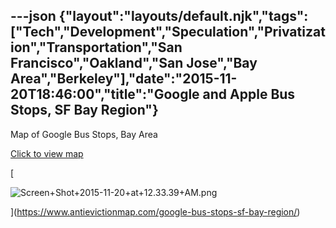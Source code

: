 ---json
{"layout":"layouts/default.njk","tags":["Tech","Development","Speculation","Privatization","Transportation","San Francisco","Oakland","San Jose","Bay Area","Berkeley"],"date":"2015-11-20T18:46:00","title":"Google and Apple Bus Stops, SF Bay Region"}
---

Map of Google Bus Stops, Bay Area

[Click to view map](https://www.antievictionmap.com/google-bus-stops-sf-bay-region/)

[

![Screen+Shot+2015-11-20+at+12.33.39+AM.png](https://images.squarespace-cdn.com/content/v1/52b7d7a6e4b0b3e376ac8ea2/1514054773531-88EP1I785YW315DR84TX/ke17ZwdGBToddI8pDm48kK4UaNhybJ58VgfafJAvBNBZw-zPPgdn4jUwVcJE1ZvWQUxwkmyExglNqGp0IvTJZUJFbgE-7XRK3dMEBRBhUpwIzQzvDRPABQUH_yvmSAUVl3LuYpblqTbgJ5Z8rlWNdzVO7bGO92H0-isCWZsCJck/Screen%2BShot%2B2015-11-20%2Bat%2B12.33.39%2BAM.png)

](https://www.antievictionmap.com/google-bus-stops-sf-bay-region/)